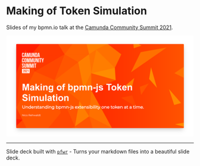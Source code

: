 # Making of Token Simulation

Slides of my bpmn.io talk at the [Camunda Community Summit 2021](https://summit.camunda.com).

[![Slides](./screenshot.png)](https://cdn.statically.io/gh/nikku/2021-token-simulation/v0.0.4/presentation.html)



---

Slide deck built with [`pfwr`](https://github.com/nikku/pfwr) - Turns your markdown files into a beautiful slide deck.
